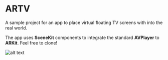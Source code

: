 # ARTV

A sample project for an app to place virtual floating TV screens with into the real world.

The app uses **SceneKit** components to integrate the standard **AVPlayer** to **ARKit**. Feel free to clone!

![alt text](https://github.com/nstrm/ARTV/blob/master/artv_medium.gif?raw=true)
